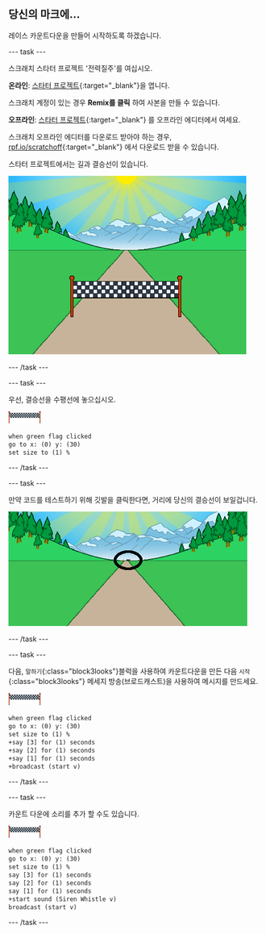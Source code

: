 ## 당신의 마크에...

레이스 카운트다운을 만들어 시작하도록 하겠습니다.

--- task ---

스크래치 스타터 프로젝트 '전력질주'를 여십시오.

**온라인**: [스타터 프로젝트](https://scratch.mit.edu/projects/420625369){:target="_blank"}을 엽니다.

스크래치 계정이 있는 경우 **Remix를 클릭** 하여 사본을 만들 수 있습니다.

**오프라인**: [스타터 프로젝트](http://rpf.io/p/ko-KR/sprint-go){:target="_blank"} 를 오프라인 에디터에서 여세요.

스크래치 오프라인 에디터를 다운로드 받아야 하는 경우, [rpf.io/scratchoff](http://rpf.io/scratchoff){:target="_blank"} 에서 다운로드 받을 수 있습니다.

스타터 프로젝트에서는 길과 결승선이 있습니다.

![스타터 프로젝트](images/sprint-starter.png)

--- /task ---

--- task ---

우선, 결승선을 수평선에 놓으십시오.

![결승선 스프라이트](images/finish-line-sprite.png)

```blocks3
when green flag clicked
go to x: (0) y: (30)
set size to (1) %
```

--- /task ---

--- task ---

만약 코드를 테스트하기 위해 깃발을 클릭한다면, 거리에 당신의 결승선이 보일겁니다.

![거리에 있는 결승선](images/sprint-line-start-test-annotated.png)

--- /task ---

--- task ---

다음, `말하기`{:class="block3looks"}블럭을 사용하여 카운트다운을 만든 다음 `시작`{:class="block3looks"} 메세지 방송(브로드캐스트)을 사용하여 메시지를 만드세요.

![결승선 스프라이트](images/finish-line-sprite.png)

```blocks3
when green flag clicked
go to x: (0) y: (30)
set size to (1) %
+say [3] for (1) seconds
+say [2] for (1) seconds
+say [1] for (1) seconds
+broadcast (start v)
```

--- /task ---

--- task ---

카운트 다운에 소리를 추가 할 수도 있습니다.

![결승선 스프라이트](images/finish-line-sprite.png)

```blocks3
when green flag clicked
go to x: (0) y: (30)
set size to (1) %
say [3] for (1) seconds
say [2] for (1) seconds
say [1] for (1) seconds
+start sound (Siren Whistle v)
broadcast (start v)
```

--- /task ---
